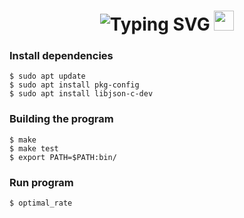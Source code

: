 <h1 align="center"<a href="https://git.io/typing-svg"><img src="https://readme-typing-svg.herokuapp.com?font=Fira+Code&size=21&pause=1000&center=true&width=1000&lines=Hi+there%2C+this+is+the+course+work+from+the+IV-222+group" alt="Typing SVG" /></a></a> 
<img src="https://github.com/blackcater/blackcater/raw/main/images/Hi.gif" height="32"/></h1>

<h3>Install dependencies</h3>

    $ sudo apt update
    $ sudo apt install pkg-config
    $ sudo apt install libjson-c-dev
    
<h3>Building the program</h3>
    
    $ make
    $ make test
    $ export PATH=$PATH:bin/
    
<h3>Run program</h3>

    $ optimal_rate
    
 
